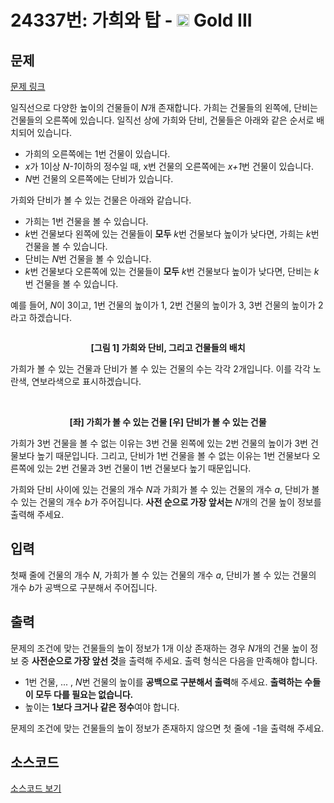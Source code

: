 # 24337번: 가희와 탑 - <img src="https://static.solved.ac/tier_small/13.svg" style="height:20px" /> Gold III

<!-- performance -->

<!-- 문제 제출 후 깃허브에 푸시를 했을 때 제출한 코드의 성능이 입력될 공간입니다.-->

<!-- end -->

## 문제

[문제 링크](https://boj.kr/24337)

<p>일직선으로 다양한 높이의 건물들이 <em>N</em>개 존재합니다. 가희는 건물들의 왼쪽에, 단비는 건물들의 오른쪽에 있습니다. 일직선 상에 가희와 단비, 건물들은 아래와 같은 순서로 배치되어 있습니다.</p>

<ul>
<li>가희의 오른쪽에는 1번 건물이 있습니다.</li>
<li><em>x</em>가 1이상 <em>N-1</em>이하의 정수일 때, x번 건물의 오른쪽에는 <em>x+1</em>번 건물이 있습니다.</li>
<li><em>N</em>번 건물의 오른쪽에는 단비가 있습니다.</li>
</ul>

<p>가희와 단비가 볼 수 있는 건물은 아래와 같습니다.</p>

<ul>
<li>가희는 1번 건물을 볼 수 있습니다.</li>
<li><em>k</em>번 건물보다 왼쪽에 있는 건물들이 <strong>모두</strong>&nbsp;<em>k</em>번 건물보다 높이가 낮다면, 가희는 <em>k</em>번 건물을 볼 수 있습니다.</li>
<li>단비는 <em>N</em>번 건물을 볼 수 있습니다.</li>
<li><em>k</em>번 건물보다 오른쪽에 있는 건물들이 <strong>모두</strong>&nbsp;<em>k</em>번 건물보다 높이가 낮다면, 단비는 <em>k</em>번 건물을 볼 수 있습니다.</li>
</ul>

<p>예를 들어, <em>N</em>이 3이고, 1번 건물의 높이가 1, 2번 건물의 높이가 3, 3번 건물의 높이가 2라고 하겠습니다.</p>

<p style="text-align: center;"><img alt="" src="https://upload.acmicpc.net/5a6e0313-a6d1-43b4-9997-926cae9b0905/-/preview/"></p>

<p style="text-align: center;"><strong>[그림 1] 가희와 단비, 그리고 건물들의 배치</strong></p>

<p>가희가 볼 수 있는 건물과 단비가 볼 수 있는 건물의 수는 각각 2개입니다. 이를 각각 노란색, 연보라색으로 표시하겠습니다.</p>

<p style="text-align: center;"><img alt="" src="https://upload.acmicpc.net/f0583b2b-3237-498e-95cf-af714b52cd15/-/preview/">&nbsp;&nbsp;<img alt="" src="https://upload.acmicpc.net/777defd0-84a6-40ae-a24f-89154fa6ab8c/-/preview/"></p>

<p style="text-align: center;"><strong>[좌] 가희가 볼 수 있는 건물 [우] 단비가 볼 수 있는 건물</strong></p>

<p>가희가 3번&nbsp;건물을 볼 수 없는 이유는 3번&nbsp;건물 왼쪽에 있는 2번&nbsp;건물의 높이가 3번&nbsp;건물보다 높기&nbsp;때문입니다. 그리고, 단비가 1번&nbsp;건물을 볼 수 없는 이유는 1번&nbsp;건물보다 오른쪽에 있는 2번 건물과 3번&nbsp;건물이 1번&nbsp;건물보다 높기&nbsp;때문입니다.</p>

<p>가희와 단비 사이에 있는 건물의 개수 <em>N</em>과 가희가 볼 수 있는 건물의 개수 <em>a</em>, 단비가 볼 수 있는 건물의 개수 <em>b</em>가 주어집니다. <strong>사전 순으로 가장 앞서는</strong>&nbsp;<em>N</em>개의 건물 높이 정보를 출력해 주세요.</p>

## 입력

<p>첫째 줄에 건물의 개수&nbsp;<em>N</em>, 가희가 볼 수 있는 건물의 개수&nbsp;<em>a</em>, 단비가 볼 수 있는 건물의 개수&nbsp;<em>b</em>가 공백으로 구분해서 주어집니다.</p>

## 출력

<p>문제의 조건에 맞는 건물들의 높이 정보가 1개 이상 존재하는 경우 <em>N</em>개의 건물 높이 정보 중 <strong>사전순으로 가장 앞선 것</strong>을 출력해 주세요. 출력 형식은 다음을 만족해야 합니다.</p>

<ul>
<li>1번 건물, ... , <em>N</em>번 건물의 높이를&nbsp;<strong>공백으로&nbsp;구분해서 출력</strong>해 주세요. <strong>출력하는 수들이 모두 다를 필요는 없습니다.</strong></li>
<li>높이는 <strong>1보다 크거나 같은 정수</strong>여야 합니다.</li>
</ul>

<p>문제의 조건에 맞는 건물들의 높이 정보가 존재하지 않으면 첫 줄에 -1을 출력해 주세요.</p>

## 소스코드

[소스코드 보기](가희와%20탑.py)